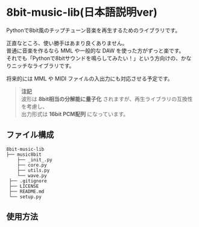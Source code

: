 # 8bit-music-lib(日本語説明ver)
Pythonで8bit風のチップチューン音楽を再生するためのライブラリです。

正直なところ、使い勝手はあまり良くありません。  
普通に音楽を作るなら MML や一般的な DAW を使った方がずっと楽です。  
それでも「Pythonで8bitサウンドを鳴らしてみたい！」という方向けの、かなりニッチなライブラリです。

将来的には MML や MIDI ファイルの入出力にも対応させる予定です。

> **注記**  
> 波形は **8bit相当の分解能に量子化** されますが、再生ライブラリの互換性を考慮し、  
> 出力形式は **16bit PCM配列** になっています。


## ファイル構成
```
8bit-music-lib
├── music8bit
    ├── _init_.py
    ├── core.py
    ├── utils.py
    └── wave.py
 ├── .gitignore
 ├── LICENSE
 ├── README.md
 └── setup.py
```

## 使用方法
